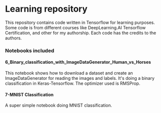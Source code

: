 # Learning repository

This repository contains code written in Tensorflow for learning purposes.
Some code is from different courses like DeepLearning.AI Tensorflow Certification, and other for my authorship.
Each code has the credits to the authors.

### Notebooks included

#### 6_Binary_classification_with_ImageDataGenerator_Human_vs_Horses
This notebook shows how to download a dataset and create an ImageDataGenerator for reading the images and labels. It's doing a binary classification in Keras-Tensorflow. 
The optimizer used is RMSProp.

#### 7-MNIST Classification
A super simple notebook doing MNIST classification.
